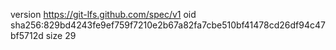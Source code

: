 version https://git-lfs.github.com/spec/v1
oid sha256:829bd4243fe9ef759f7210e2b67a82fa7cbe510bf41478cd26df94c47bf5712d
size 29
